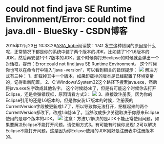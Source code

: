 # could not find java SE Runtime Environment/Error: could not find java.dll - BlueSky - CSDN博客
2015年12月23日 10:33:26[ASIA_kobe](https://me.csdn.net/ASIA_kobe)阅读数：1741
发生这种错误的原因是什么呢，正常情况下都是你的系统中装了两个版本的JDK，比如装了1个1.6版本的JDK，然后再安装1个1.7版本的JDK，这个时候你打开eclipse的时候就会弹出一个对话框，提示：Error:could not find java SE Runtime Environment。
这个时候你也可以在命令行中输入”java -version“，可以看到相关的错误提示：
![](https://img-blog.csdn.net/20140709095622009)
解决方式有三种：
1、卸载掉其中一个版本，如果卸载掉的版本是已经配置了环境变量的，记得重新配置。
2、C:\Windows\System32这个路径下搜索java.exe，然后将java.exe名字改成其他名字。
这个时候就ok了，但是有可能这个时候你去打开Eclipse，还是会弹错误框，原因请看方式3：
![](https://img-blog.csdn.net/20140709095531796)
3、直接改注册表，因为你的Eclipse引用的还是1.6版本的，但是你安装1.7版本的时候，注册表的CurrentVersion字段被更新成1.7了，所以导致你无法打开，把框起来的两个CurrentVersion都改下，改成1.6就ok了。当然改成多少关键取决于你原来Eclipse使用的是哪个版本的JDK。
![](https://img-blog.csdn.net/20140709095737718)
注意：方法1,2解决的是JDK不能正常使用问题，如果要解决Eclipse不能打开问题，请使用方式3。有可能有时候你发现1,2可以解决Eclipse不能打开问题，这是因为你Eclipse使用的JDK刚好是注册表中注册版本的。
